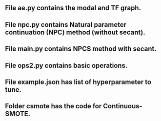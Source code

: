 ## File ae.py contains the modal and TF graph.
## File npc.py contains Natural parameter continuation (NPC) method (without secant).
## File main.py contains NPCS method with secant.
## File ops2.py contains basic operations. 
## File example.json has list of hyperparameter to tune. 
## Folder csmote has the code for Continuous-SMOTE.
